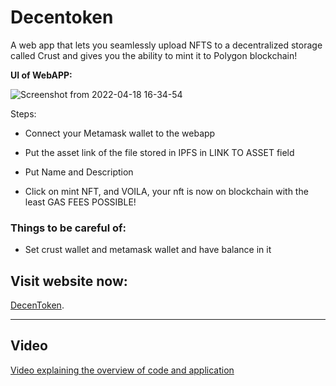 
# **Decentoken**

A web app that lets you seamlessly upload NFTS to a decentralized storage called Crust and gives you the ability to mint it to Polygon blockchain!

**UI of WebAPP:**

![Screenshot from 2022-04-18 16-34-54](https://user-images.githubusercontent.com/39441413/163799848-c1f7478b-21bb-4b48-ab80-2633e0a7e1e8.png)


Steps:

* Connect your Metamask wallet to the webapp

* Put the asset link of the file stored in IPFS in LINK TO ASSET field

* Put Name and Description

* Click on mint NFT, and VOILA, your nft is now on blockchain with the least GAS FEES POSSIBLE!

### Things to be careful of:

- Set crust wallet and metamask wallet and have balance in it

## Visit website now: 
[DecenToken](https://decentoken-app.herokuapp.com/).

---
## Video
[Video explaining the overview of code and application](https://drive.google.com/file/d/1A9pi3vs1VkfBPkmTZpJ9p-Z3zLnrmYkM/view)
